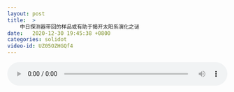 ```yaml
---
layout: post
title:  >
    中日探测器带回的样品或有助于揭开太阳系演化之谜
date:   2020-12-30 19:45:38 +0800
categories: solidot
video-id: UZ05OZHGQf4
---
```


<audio src="/assets/23dd5c4813acdbfc5f68e6e5f81aaa93.mp3" style="width: 100%;" controls></audio>

